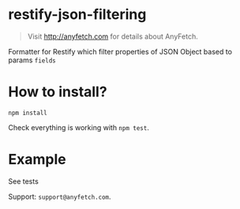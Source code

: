 # restify-json-filtering
> Visit http://anyfetch.com for details about AnyFetch.

Formatter for Restify which filter properties of JSON Object based to params `fields`

# How to install?
```
npm install
```

Check everything is working with `npm test`.

# Example

See tests

Support: `support@anyfetch.com`.
